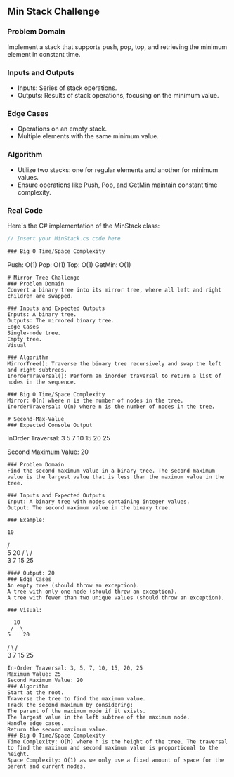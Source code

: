 ## Min Stack Challenge

### Problem Domain
Implement a stack that supports push, pop, top, and retrieving the minimum element in constant time.

### Inputs and Outputs
- Inputs: Series of stack operations.
- Outputs: Results of stack operations, focusing on the minimum value.

### Edge Cases
- Operations on an empty stack.
- Multiple elements with the same minimum value.

### Algorithm
- Utilize two stacks: one for regular elements and another for minimum values.
- Ensure operations like Push, Pop, and GetMin maintain constant time complexity.

### Real Code
Here's the C# implementation of the MinStack class:

```csharp
// Insert your MinStack.cs code here

### Big O Time/Space Complexity
```
Push: O(1)
Pop: O(1)
Top: O(1)
GetMin: O(1)
```
# Mirror Tree Challenge
### Problem Domain
Convert a binary tree into its mirror tree, where all left and right children are swapped.

### Inputs and Expected Outputs
Inputs: A binary tree.
Outputs: The mirrored binary tree.
Edge Cases
Single-node tree.
Empty tree.
Visual

### Algorithm
MirrorTree(): Traverse the binary tree recursively and swap the left and right subtrees.
InorderTraversal(): Perform an inorder traversal to return a list of nodes in the sequence.

### Big O Time/Space Complexity
Mirror: O(n) where n is the number of nodes in the tree.
InorderTraversal: O(n) where n is the number of nodes in the tree.

# Second-Max-Value
### Expected Console Output
```
InOrder Traversal:
3 5 7 10 15 20 25

Second Maximum Value: 20
```
### Problem Domain
Find the second maximum value in a binary tree. The second maximum value is the largest value that is less than the maximum value in the tree.

### Inputs and Expected Outputs
Input: A binary tree with nodes containing integer values.
Output: The second maximum value in the binary tree.

### Example:
```
    10
   /  \
  5    20
 / \   / \
3   7 15  25
```
#### Output: 20
### Edge Cases
An empty tree (should throw an exception).
A tree with only one node (should throw an exception).
A tree with fewer than two unique values (should throw an exception).

### Visual:
```
      10
     /  \
    5    20
   / \   / \
  3   7 15  25
```
In-Order Traversal: 3, 5, 7, 10, 15, 20, 25
Maximum Value: 25
Second Maximum Value: 20
### Algorithm
Start at the root.
Traverse the tree to find the maximum value.
Track the second maximum by considering:
The parent of the maximum node if it exists.
The largest value in the left subtree of the maximum node.
Handle edge cases.
Return the second maximum value.
### Big O Time/Space Complexity
Time Complexity: O(h) where h is the height of the tree. The traversal to find the maximum and second maximum value is proportional to the height.
Space Complexity: O(1) as we only use a fixed amount of space for the parent and current nodes.
